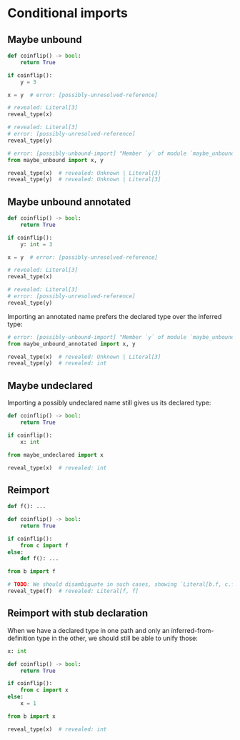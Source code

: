 # Conditional imports

## Maybe unbound

```py path=maybe_unbound.py
def coinflip() -> bool:
    return True

if coinflip():
    y = 3

x = y  # error: [possibly-unresolved-reference]

# revealed: Literal[3]
reveal_type(x)

# revealed: Literal[3]
# error: [possibly-unresolved-reference]
reveal_type(y)
```

```py
# error: [possibly-unbound-import] "Member `y` of module `maybe_unbound` is possibly unbound"
from maybe_unbound import x, y

reveal_type(x)  # revealed: Unknown | Literal[3]
reveal_type(y)  # revealed: Unknown | Literal[3]
```

## Maybe unbound annotated

```py path=maybe_unbound_annotated.py
def coinflip() -> bool:
    return True

if coinflip():
    y: int = 3

x = y  # error: [possibly-unresolved-reference]

# revealed: Literal[3]
reveal_type(x)

# revealed: Literal[3]
# error: [possibly-unresolved-reference]
reveal_type(y)
```

Importing an annotated name prefers the declared type over the inferred type:

```py
# error: [possibly-unbound-import] "Member `y` of module `maybe_unbound_annotated` is possibly unbound"
from maybe_unbound_annotated import x, y

reveal_type(x)  # revealed: Unknown | Literal[3]
reveal_type(y)  # revealed: int
```

## Maybe undeclared

Importing a possibly undeclared name still gives us its declared type:

```py path=maybe_undeclared.py
def coinflip() -> bool:
    return True

if coinflip():
    x: int
```

```py
from maybe_undeclared import x

reveal_type(x)  # revealed: int
```

## Reimport

```py path=c.py
def f(): ...
```

```py path=b.py
def coinflip() -> bool:
    return True

if coinflip():
    from c import f
else:
    def f(): ...
```

```py
from b import f

# TODO: We should disambiguate in such cases, showing `Literal[b.f, c.f]`.
reveal_type(f)  # revealed: Literal[f, f]
```

## Reimport with stub declaration

When we have a declared type in one path and only an inferred-from-definition type in the other, we
should still be able to unify those:

```py path=c.pyi
x: int
```

```py path=b.py
def coinflip() -> bool:
    return True

if coinflip():
    from c import x
else:
    x = 1
```

```py
from b import x

reveal_type(x)  # revealed: int
```
